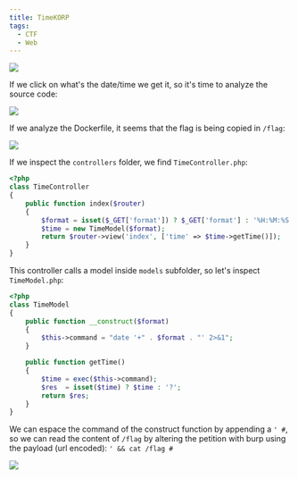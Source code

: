 ```yaml
---
title: TimeKORP
tags:
  - CTF
  - Web
---
```

![](Pasted%20image%2020241013105435.png)

If we click on what's the date/time we get it, so it's time to analyze the source code:

![](Pasted%20image%2020241013105539.png)

If we analyze the Dockerfile, it seems that the flag is being copied in `/flag`:

![](Pasted%20image%2020241013105706.png)

If we inspect the `controllers` folder, we find `TimeController.php`:

```php
<?php
class TimeController
{
    public function index($router)
    {
        $format = isset($_GET['format']) ? $_GET['format'] : '%H:%M:%S';
        $time = new TimeModel($format);
        return $router->view('index', ['time' => $time->getTime()]);
    }
} 
```

This controller calls a model inside `models` subfolder, so let's inspect `TimeModel.php`:

```php
<?php
class TimeModel
{
    public function __construct($format)
    {
        $this->command = "date '+" . $format . "' 2>&1";
    }

    public function getTime()
    {
        $time = exec($this->command);
        $res  = isset($time) ? $time : '?';
        return $res;
    }
}
```

We can espace the command of the construct function by appending a `' #`, so we can read the content of `/flag` by altering the petition with burp using the payload (url encoded): `' && cat /flag #`

![](Pasted%20image%2020241013110312.png)


